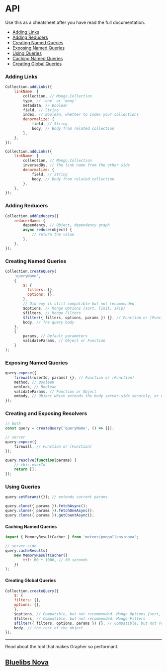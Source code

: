 # API

Use this as a cheatsheet after you have read the full documentation.

*   [Adding Links](#adding-links)
*   [Adding Reducers](#adding-reducers)
*   [Creating Named Queries](#creating-named-queries)
*   [Exposing Named Queries](#exposing-named-queries)
*   [Using Queries](#using-queries)
*   [Caching Named Queries](#caching-named-queries)
*   [Creating Global Queries](#creating-global-queries)

### Adding Links

```js
Collection.addLinks({
    linkName: {
        collection, // Mongo.Collection
        type, // 'one' or 'many'
        metadata, // Boolean
        field, // String
        index, // Boolean, whether to index your collections
        denormalize: {
            field, // String
            body, // Body from related collection
        },
    },
});

Collection.addLinks({
    linkName: {
        collection, // Mongo.Collection
        inversedBy, // The link name from the other side
        denormalize: {
            field, // String
            body, // Body from related collection
        },
    },
});
```

### Adding Reducers

```js
Collection.addReducers({
    reducerName: {
        dependency, // Object, dependency graph
        async reduce(object) {
            // return the value
        },
    },
});
```

### Creating Named Queries

```js
Collection.createQuery(
    'queryName',
    {
        $: {
          filters: {},
          options: {},
        },
        // Old way is still compatible but not recommended
        $options, // Mongo Options {sort, limit, skip}
        $filters, // Mongo Filters
        $filter({ filters, options, params }) {}, // Function or [Function]
        body, // The query body
    },
    {
        params, // Default parameters
        validateParams, // Object or Function
    }
);
```

### Exposing Named Queries

```js
query.expose({
    firewall(userId, params) {}, // Function or [Function]
    method, // Boolean
    unblock, // Boolean
    validateParams, // Function or Object
    embody, // Object which extends the body server-side securely, or Function(body, params)
});
```

### Creating and Exposing Resolvers

```js
// both
const query = createQuery('queryName', () => {});

// server
query.expose({
    firewall, // Function or [Function]
});

query.resolve(function(params) {
    // this.userId
    return [];
});
```

### Using Queries

```js
query.setParams({}); // extends current params
```

```js
query.clone({ params }).fetchAsync();
query.clone({ params }).fetchOneAsync();
query.clone({ params }).getCountAsync();
```

#### Caching Named Queries

```js
import { MemoryResultCacher } from 'meteor/pmogollons:nova';

// server-side
query.cacheResults(
    new MemoryResultCacher({
        ttl: 60 * 1000, // 60 seconds
    })
);
```

#### Creating Global Queries

```js
Collection.createQuery({
    $: {
    filters: {},
    options: {},
    },
    $options, // Compatible, but not recommended. Mongo Options {sort, limit, skip}
    $filters, // Compatible, but not recommended. Mongo Filters
    $filter({ filters, options, params }) {}, // Compatible, but not recommended. Function or [Function]
    body, // the rest of the object
});
```
---

Read about the tool that makes Grapher so performant.

## [Bluelibs Nova](https://www.bluelibs.com/docs/package-nova)
